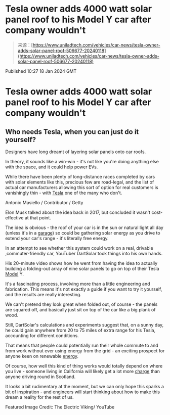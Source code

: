<!--yml
category: 未分类
date: 2024-05-27 14:59:00
-->

# Tesla owner adds 4000 watt solar panel roof to his Model Y car after company wouldn't

> 来源：[https://www.uniladtech.com/vehicles/car-news/tesla-owner-adds-solar-panel-roof-506677-20240118](https://www.uniladtech.com/vehicles/car-news/tesla-owner-adds-solar-panel-roof-506677-20240118)

Published 10:27 18 Jan 2024 GMT

# Tesla owner adds 4000 watt solar panel roof to his Model Y car after company wouldn't

## Who needs Tesla, when you can just do it yourself?

Designers have long dreamt of layering solar panels onto car roofs.

In theory, it sounds like a win-win - it's not like you're doing anything else with the space, and it could help power EVs.

While there have been plenty of long-distance races completed by cars with solar elements like this, precious few are road-legal, and the list of actual car manufacturers allowing this sort of option for real customers is vanishingly thin - with [Tesla](https://www.uniladtech.com/vehicles/car-news/tesla-owner-shares-electric-bill-504687-20240117?) one of the many who don't.

Antonio Masiello / Contributor / Getty

Elon Musk talked about the idea back in 2017, but concluded it wasn't cost-effective at that point.

The idea is obvious - the roof of your car is in the sun or natural light all day (unless it's in a [garage](https://www.uniladtech.com/vehicles/car-news)) so could be gathering solar energy as you drive to extend your car's range - it's literally free energy.

In an attempt to see whether this system could work on a real, drivable ,commuter-friendly car, YouTuber DartSolar took things into his own hands.

His 20-minute video shows how he went from having the idea to actually building a folding-out array of nine solar panels to go on top of their Tesla [Model](https://www.uniladtech.com/vehicles/car-news/tesla-monthly-cost-lease-model-3-402732-20240118?) Y.

It's a fascinating process, involving more than a little engineering and fabrication. This means it's not exactly a guide if you want to try it yourself, and the results are really interesting.

We can't pretend they look great when folded out, of course - the panels are squared off, and basically just sit on top of the car like a big plank of wood.

Still, DartSolar's calculations and experiments suggest that, on a sunny day, he could gain anywhere from 20 to 75 miles of extra range for his Tesla, accounting for different conditions.

That means that people could potentially run their whole commute to and from work without ever using energy from the grid - an exciting prospect for anyone keen on renewable [energy](https://www.uniladtech.com/tesla).

Of course, how well this kind of thing works would totally depend on where you live - someone living in California will likely get a lot more [charge](https://www.uniladtech.com/vehicles/car-news/cybertruck-owner-powers-coffee-machine-357203-20240116?) than anyone driving round in Scotland.

It looks a bit rudimentary at the moment, but we can only hope this sparks a bit of inspiration - and engineers will start thinking about how to make this dream a reality for the rest of us.

Featured Image Credit: The Electric Viking/ YouTube